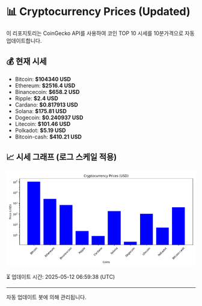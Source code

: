 
# 📊 Cryptocurrency Prices (Updated)

이 리포지토리는 CoinGecko API를 사용하여 코인 TOP 10 시세를 10분가격으로 자동 업데이트합니다.

## 💰 현재 시세
- Bitcoin: **$104340 USD**
- Ethereum: **$2516.4 USD**
- Binancecoin: **$658.2 USD**
- Ripple: **$2.4 USD**
- Cardano: **$0.817913 USD**
- Solana: **$175.81 USD**
- Dogecoin: **$0.240937 USD**
- Litecoin: **$101.46 USD**
- Polkadot: **$5.19 USD**
- Bitcoin-cash: **$410.21 USD**

## 📈 시세 그래프 (로그 스케일 적용)
![Crypto Prices](crypto_prices.png)

⏳ 업데이트 시간: 2025-05-12 06:59:38 (UTC)

---
자동 업데이트 봇에 의해 관리됩니다.
